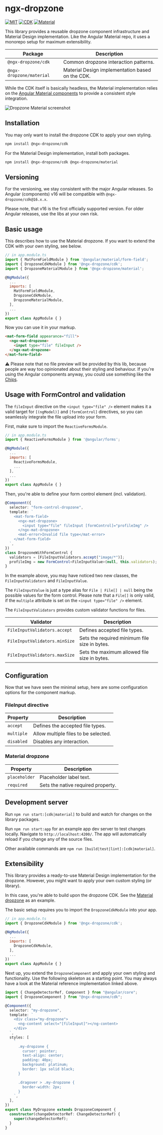 # ngx-dropzone

[![MIT](https://img.shields.io/badge/license-MIT-blue.svg)](https://github.com/hackingharold/ngx-dropzone/blob/HEAD/LICENSE)
[![CDK](https://img.shields.io/npm/v/@ngx-dropzone/cdk?color=brightgreen)](https://www.npmjs.org/package/@ngx-dropzone/cdk)
[![Material](https://img.shields.io/npm/v/@ngx-dropzone/material?color=brightgreen)](https://www.npmjs.org/package/@ngx-dropzone/material)

This library provides a reusable dropzone component infrastructure and Material
Design implementation.
Like the Angular Material repo, it uses a monorepo setup for maximum extensibility.

| Package                  | Description                                      |
| ------------------------ | ------------------------------------------------ |
| `@ngx-dropzone/cdk`      | Common dropzone interaction patterns.            |
| `@ngx-dropzone/material` | Material Design implementation based on the CDK. |

While the CDK itself is basically headless, the Material implementation relies
on the [Angular Material components](https://github.com/angular/components) to
provide a consistent style integration.

![Dropzone Material screenshot](example.png)

## Installation

You may only want to install the dropzone CDK to apply your own styling.

```sh
npm install @ngx-dropzone/cdk
```

For the Material Design implementation, install both packages.

```sh
npm install @ngx-dropzone/cdk @ngx-dropzone/material
```

## Versioning

For the versioning, we stay consistent with the major Angular releases.
So Angular (components) v16 will be compatible with `@ngx-dropzone/cdk@16.x.x`.

Please note, that v16 is the first officially supported version.
For older Angular releases, use the libs at your own risk.

## Basic usage

This describes how to use the Material dropzone.
If you want to extend the CDK with your own styling, see below.

```js
// in app.module.ts
import { MatFormFieldModule } from '@angular/material/form-field';
import { DropzoneCdkModule } from '@ngx-dropzone/cdk';
import { DropzoneMaterialModule } from '@ngx-dropzone/material';

@NgModule({
  ...
  imports: [
    MatFormFieldModule,
    DropzoneCdkModule,
    DropzoneMaterialModule,
  ],
  ...
})
export class AppModule { }
```

Now you can use it in your markup.

```html
<mat-form-field appearance="fill">
  <ngx-mat-dropzone>
    <input type="file" fileInput />
  </ngx-mat-dropzone>
</mat-form-field>
```

⚠️ Please note that no file preview will be provided by this lib,
because people are way too opinionated about their styling and behaviour.
If you're using the Angular components anyway, you could use something
like the [Chips](https://material.angular.io/components/chips/overview).

## Usage with FormControl and validation

The `fileInput` directive on the `<input type="file" />` element makes it a valid target
for `[(ngModel)]` and `[formControl]` directives, so you can seamlessly integrate the
file upload into your form.

First, make sure to import the `ReactiveFormsModule`.

```js
// in app.module.ts
import { ReactiveFormsModule } from '@angular/forms';

@NgModule({
  ...
  imports: [
    ReactiveFormsModule,
    ...
  ],
  ...
})
export class AppModule { }
```

Then, you're able to define your form control element (incl. validation).

```ts
@Component({
  selector: "form-control-dropzone",
  template: `
    <mat-form-field>
      <ngx-mat-dropzone>
        <input type="file" fileInput [formControl]="profileImg" />
      </ngx-mat-dropzone>
      <mat-error>Invalid file type</mat-error>
    </mat-form-field>
  `,
})
class DropzoneWithFormControl {
  validators = [FileInputValidators.accept("image/*")];
  profileImg = new FormControl<FileInputValue>(null, this.validators);
}
```

In the example above, you may have noticed two new classes, the `FileInputValidators` and `FileInputValue`.

The `FileInputValue` is just a type alias for `File | File[] | null` being the possible
values for the form control. Please note that a `File[]` is only valid, if the `multiple`
attribute is set on the `<input type="file" />` element.

The `FileInputValidators` provides custom validator functions for files.

| Validator                     | Description                                   |
| ----------------------------- | --------------------------------------------- |
| `FileInputValidators.accept`  | Defines accepted file types.                  |
| `FileInputValidators.minSize` | Sets the required minimum file size in bytes. |
| `FileInputValidators.maxSize` | Sets the maximum allowed file size in bytes.  |

## Configuration

Now that we have seen the minimal setup, here are some configuration options for the component markup.

### FileInput directive

| Property   | Description                          |
| ---------- | ------------------------------------ |
| `accept`   | Defines the accepted file types.     |
| `multiple` | Allow multiple files to be selected. |
| `disabled` | Disables any interaction.            |

### Material dropzone

| Property      | Description                        |
| ------------- | ---------------------------------- |
| `placeholder` | Placeholder label text.            |
| `required`    | Sets the native required property. |

## Development server

Run `npm run start:[cdk|material]` to build and watch for changes on the
library packages.

Run `npm run start:app` for an example app dev server to test changes locally. Navigate to `http://localhost:4200/`. The app will automatically reload if you change any of the source files.

Other available commands are `npm run [build|test|lint]:[cdk|material]`.

## Extensibility

This library provides a ready-to-use Material Design implementation for the dropzone.
However, you might want to apply your own custom styling (or library).

In this case, you're able to build upon the dropzone CDK. See the [Material dropzone](/projects/material/src/lib/mat-dropzone.component.ts) as an example.

The basic setup requires you to import the `DropzoneCdkModule` into your app.

```js
// in app.module.ts
import { DropzoneCdkModule } from '@ngx-dropzone/cdk';

@NgModule({
  ...
  imports: [
    DropzoneCdkModule,
  ],
  ...
})
export class AppModule { }
```

Next up, you extend the `DropzoneComponent` and apply your own styling and functionality.
Use the following skeleton as a starting point. You may always have a look at the
Material reference implementation linked above.

```ts
import { ChangeDetectorRef, Component } from "@angular/core";
import { DropzoneComponent } from "@ngx-dropzone/cdk";

@Component({
  selector: "my-dropzone",
  template: `
    <div class="my-dropzone">
      <ng-content select="[fileInput]"></ng-content>
    </div>
  `,
  styles: [
    `
      .my-dropzone {
        cursor: pointer;
        text-align: center;
        padding: 40px;
        background: platinum;
        border: 1px solid black;
      }

      .dragover > .my-dropzone {
        border-width: 2px;
      }
    `,
  ],
})
export class MyDropzone extends DropzoneComponent {
  constructor(changeDetectorRef: ChangeDetectorRef) {
    super(changeDetectorRef);
  }
}
```
